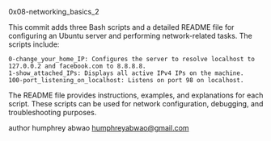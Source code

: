 0x08-networking_basics_2

This commit adds three Bash scripts and a detailed README file for configuring an Ubuntu server and performing network-related tasks. The scripts include:

    0-change_your_home_IP: Configures the server to resolve localhost to 127.0.0.2 and facebook.com to 8.8.8.8.
    1-show_attached_IPs: Displays all active IPv4 IPs on the machine.
    100-port_listening_on_localhost: Listens on port 98 on localhost.

The README file provides instructions, examples, and explanations for each script. These scripts can be used for network configuration, debugging, and troubleshooting purposes.

author 
humphrey abwao
humphreyabwao@gmail.com
